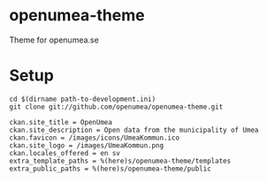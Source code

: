 openumea-theme
==============

Theme for openumea.se

Setup
=====
	cd $(dirname path-to-development.ini)
	git clone git://github.com/openumea/openumea-theme.git

	ckan.site_title = OpenUmea
	ckan.site_description = Open data from the municipality of Umea
	ckan.favicon = /images/icons/UmeaKommun.ico
	ckan.site_logo = /images/UmeaKommun.png
	ckan.locales_offered = en sv
	extra_template_paths = %(here)s/openumea-theme/templates
	extra_public_paths = %(here)s/openumea-theme/public
